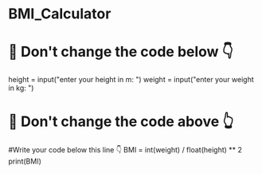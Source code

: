 # BMI_Calculator
# 🚨 Don't change the code below 👇
height = input("enter your height in m: ")
weight = input("enter your weight in kg: ")
# 🚨 Don't change the code above 👆
#Write your code below this line 👇
BMI = int(weight) / float(height) ** 2
print(BMI)
